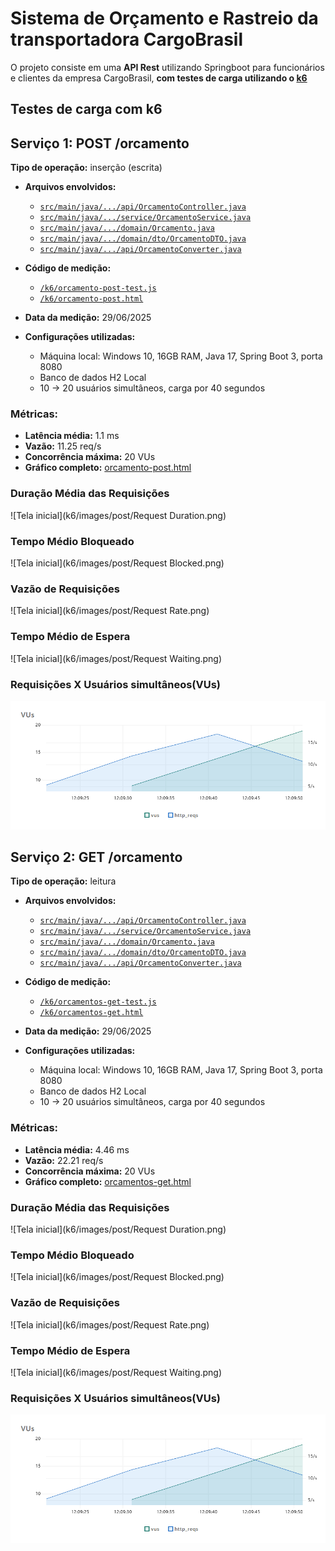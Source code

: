 # Sistema de Orçamento e Rastreio da transportadora CargoBrasil

O projeto consiste em uma **API Rest** utilizando Springboot para funcionários e clientes da empresa CargoBrasil, **com testes de carga utilizando o [k6](https://k6.io/)**


## Testes de carga com k6

## Serviço 1: POST /orcamento
**Tipo de operação:** inserção (escrita)
- **Arquivos envolvidos:**
    - [`src/main/java/.../api/OrcamentoController.java`](https://github.com/fabriciobcv/PI2-CargoBrasil/blob/main/app/src/main/java/com/pi2/cargobrasil/api/OrcamentoController.java)
    - [`src/main/java/.../service/OrcamentoService.java`](https://github.com/fabriciobcv/PI2-CargoBrasil/blob/main/app/src/main/java/com/pi2/cargobrasil/service/OrcamentoService.java)
    - [`src/main/java/.../domain/Orcamento.java`](https://github.com/fabriciobcv/PI2-CargoBrasil/blob/main/app/src/main/java/com/pi2/cargobrasil/domain/Orcamento.java)
    - [`src/main/java/.../domain/dto/OrcamentoDTO.java`](https://github.com/fabriciobcv/PI2-CargoBrasil/blob/main/app/src/main/java/com/pi2/cargobrasil/domain/dto/OrcamentoDTO.java)
    - [`src/main/java/.../api/OrcamentoConverter.java`](https://github.com/fabriciobcv/PI2-CargoBrasil/blob/main/app/src/main/java/com/pi2/cargobrasil/api/OrcamentoConverter.java)

- **Código de medição:**
    - [`/k6/orcamento-post-test.js`](https://github.com/fabriciobcv/PI2-CargoBrasil/blob/main/k6/orcamento-post-test.js)
    - [`/k6/orcamento-post.html`](https://github.com/fabriciobcv/PI2-CargoBrasil/blob/main/k6/orcamento-post.html)
- **Data da medição:** 29/06/2025
- **Configurações utilizadas:**
    - Máquina local: Windows 10, 16GB RAM, Java 17, Spring Boot 3, porta 8080
    - Banco de dados H2 Local
    - 10 → 20 usuários simultâneos, carga por 40 segundos

### Métricas:
- **Latência média:** 1.1 ms
- **Vazão:** 11.25 req/s
- **Concorrência máxima:** 20 VUs
- **Gráfico completo:** [orcamento-post.html](https://fabriciobcv.github.io/PI2-CargoBrasil/k6/orcamento-post.html)


### Duração Média das Requisições
![Tela inicial](k6/images/post/Request Duration.png)

### Tempo Médio Bloqueado
![Tela inicial](k6/images/post/Request Blocked.png)

### Vazão de Requisições
![Tela inicial](k6/images/post/Request Rate.png)

### Tempo Médio de Espera
![Tela inicial](k6/images/post/Request Waiting.png)

### Requisições X Usuários simultâneos(VUs)
![Tela inicial](k6/images/post/VUs.png)

## Serviço 2: GET /orcamento
**Tipo de operação:** leitura
- **Arquivos envolvidos:**
  - [`src/main/java/.../api/OrcamentoController.java`](https://github.com/fabriciobcv/PI2-CargoBrasil/blob/main/app/src/main/java/com/pi2/cargobrasil/api/OrcamentoController.java)
  - [`src/main/java/.../service/OrcamentoService.java`](https://github.com/fabriciobcv/PI2-CargoBrasil/blob/main/app/src/main/java/com/pi2/cargobrasil/service/OrcamentoService.java)
  - [`src/main/java/.../domain/Orcamento.java`](https://github.com/fabriciobcv/PI2-CargoBrasil/blob/main/app/src/main/java/com/pi2/cargobrasil/domain/Orcamento.java)
  - [`src/main/java/.../domain/dto/OrcamentoDTO.java`](https://github.com/fabriciobcv/PI2-CargoBrasil/blob/main/app/src/main/java/com/pi2/cargobrasil/domain/dto/OrcamentoDTO.java)
  - [`src/main/java/.../api/OrcamentoConverter.java`](https://github.com/fabriciobcv/PI2-CargoBrasil/blob/main/app/src/main/java/com/pi2/cargobrasil/api/OrcamentoConverter.java)

- **Código de medição:**
  - [`/k6/orcamentos-get-test.js`](https://github.com/fabriciobcv/PI2-CargoBrasil/blob/main/k6/orcamentos-get-test.js)
  - [`/k6/orcamentos-get.html`](https://github.com/fabriciobcv/PI2-CargoBrasil/blob/main/k6/orcamentos-get.html)
- **Data da medição:** 29/06/2025
- **Configurações utilizadas:**
  - Máquina local: Windows 10, 16GB RAM, Java 17, Spring Boot 3, porta 8080
  - Banco de dados H2 Local
  - 10 → 20 usuários simultâneos, carga por 40 segundos

### Métricas:
- **Latência média:** 4.46 ms
- **Vazão:** 22.21 req/s
- **Concorrência máxima:** 20 VUs
- **Gráfico completo:** [orcamentos-get.html](https://fabriciobcv.github.io/PI2-CargoBrasil/k6/orcamentos-get.html)

### Duração Média das Requisições
![Tela inicial](k6/images/post/Request Duration.png)

### Tempo Médio Bloqueado
![Tela inicial](k6/images/post/Request Blocked.png)

### Vazão de Requisições
![Tela inicial](k6/images/post/Request Rate.png)

### Tempo Médio de Espera
![Tela inicial](k6/images/post/Request Waiting.png)

### Requisições X Usuários simultâneos(VUs)
![Tela inicial](k6/images/post/VUs.png)